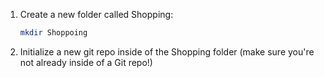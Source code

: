 1. Create a new folder called Shopping:

   ```sh
   mkdir Shoppoing
   ```

2. Initialize a new git repo inside of the Shopping folder (make sure you're not already inside of a Git repo!)

